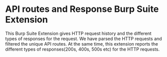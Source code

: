 # API routes and Response Burp Suite Extension

This Burp Suite Extension gives HTTP request history and the different types of responses for the request. We have parsed the HTTP requests and filtered the unique API routes. At the same time, this extension reports the different types of responses(200s, 400s, 500s etc) for the HTTP requests.

